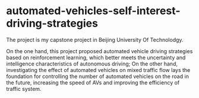 # automated-vehicles-self-interest-driving-strategies
The project is my capstone project in Beijing University Of Technolodgy.

On the one hand, this project proposed automated vehicle driving strategies based on reinforcement learning, which better meets the uncertainty and intelligence characteristics of autonomous driving; On the other hand, investigating the effect of automated vehicles on mixed traffic flow lays the foundation for controlling the number of automated vehicles on the road in the future, increasing the speed of AVs and improving the efficiency of traffic system.
